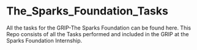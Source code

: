 # The_Sparks_Foundation_Tasks
All the tasks for the GRIP-The Sparks Foundation can be found here.
This Repo consists of all the Tasks performed and included in the GRIP at the Sparks Foundation Internship.
